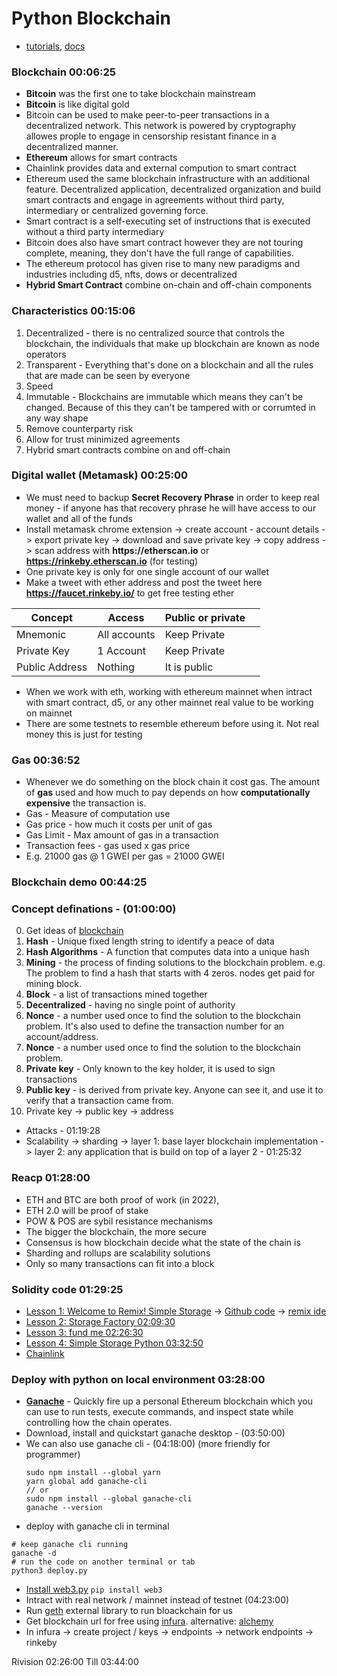 # Python Blockchain
 - [tutorials](https://www.youtube.com/watch?v=M576WGiDBdQ&t=2627s), [docs](https://github.com/smartcontractkit/full-blockchain-solidity-course-py)
### Blockchain 00:06:25
 - **Bitcoin** was the first one to take blockchain mainstream
 - **Bitcoin** is like digital gold
 - Bitcoin can be used to make peer-to-peer transactions in a decentralized network. This network is powered by cryptography allowes prople to engage in censorship resistant finance in a decentralized manner.
 - **Ethereum** allows for smart contracts
 - Chainlink provides data and external compution to smart contract
 - Ethereum used the same blockchain infrastructure with an additional feature. Decentralized application, decentralized organization and build smart contracts and engage in agreements without third party, intermediary or centralized governing force.
 - Smart contract is a self-executing set of instructions that is executed without a third party intermediary
 - Bitcoin does also have smart contract however they are not touring complete, meaning, they don't have the full range of capabilities.
 - The ethereum protocol has given rise to many new paradigms and industries including d5, nfts, dows or decentralized
 - **Hybrid Smart Contract** combine on-chain and off-chain components
### Characteristics 00:15:06
 1. Decentralized - there is no centralized source that controls the blockchain, the individuals that make up blockchain are known as node operators
 2. Transparent - Everything that's done on a blockchain and all the rules that are made can be seen by everyone
 3. Speed
 4. Immutable - Blockchains are immutable which means they can't be changed. Because of this they can't be tampered with or corrumted in any way shape
 5. Remove counterparty risk
 6. Allow for trust minimized agreements
 7. Hybrid smart contracts combine on and off-chain

### Digital wallet (Metamask) 00:25:00
 - We must need to backup **Secret Recovery Phrase** in order to keep real money - if anyone has that recovery phrase he will have access to our wallet and all of the funds
 - Install metamask chrome extension -> create account - account details -> export private key -> download and save private key -> copy address -> scan address with __https://etherscan.io__ or __https://rinkeby.etherscan.io__ (for testing)
 - One private key is only for one single account of our wallet
 - Make a tweet with ether address and post the tweet here __https://faucet.rinkeby.io/__ to get free testing ether 

| **Concept** | **Access** | **Public or private** |  |
|---|---|---|---|
| Mnemonic | All accounts | Keep Private |  |
| Private Key | 1 Account | Keep Private |  |
| Public Address | Nothing | It is public |  |

 - When we work with eth, working with ethereum mainnet when intract with smart contract, d5, or any other mainnet real value to be working on mainnet
 - There are some testnets to resemble ethereum before using it. Not real money this is just for testing

### Gas 00:36:52
 - Whenever we do something on the block chain it cost gas. The amount of **gas** used and how much to pay depends on how **computationally expensive** the transaction is.
 - Gas - Measure of computation use
 - Gas price - how much it costs per unit of gas
 - Gas Limit - Max amount of gas in a transaction 
 - Transaction fees - gas used x gas price
 - E.g. 21000 gas @ 1 GWEI per gas = 21000 GWEI

### Blockchain demo 00:44:25

### Concept definations - (01:00:00)
 0. Get ideas of [blockchain](https://andersbrownworth.com/)
 1. **Hash** - Unique fixed length string to identify a peace of data
 2. **Hash Algorithms** - A function that computes data into a unique hash
 3. **Mining** - the process of finding solutions to the blockchain problem. e.g. The problem to find a hash that starts with 4 zeros. nodes get paid for mining block.
 4. **Block** - a list of transactions mined together
 5. **Decentralized** - having no single point of authority
 6. **Nonce** - a number used once to find the solution to the blockchain problem. It's also used to define the transaction number for an account/address.
 7. **Nonce** - a number used once to find the solution to the blockchain problem.
 8. **Private key** - Only known to the key holder, it is used to sign transactions
 9. **Public key** - is derived from private key. Anyone can see it, and use it to verify that a transaction came from.
 10. Private key -> public key -> address





- Attacks - 01:19:28
- Scalability -> sharding -> layer 1: base layer blockchain implementation -> layer 2: any application that is build on top of a layer 2 - 01:25:32

### Reacp 01:28:00
 - ETH and BTC are both proof of work (in 2022), 
 - ETH 2.0 will be proof of stake
 - POW & POS are sybil resistance mechanisms
 - The bigger the blockchain, the more secure
 - Consensus is how blockchain decide what the state of the chain is
 - Sharding and rollups are scalability solutions
 - Only so many transactions can fit into a block

### Solidity code 01:29:25
 - [Lesson 1: Welcome to Remix! Simple Storage](https://github.com/smartcontractkit/full-blockchain-solidity-course-py#lesson-1-welcome-to-remix-simple-storage) -> [Github code](https://github.com/PatrickAlphaC/simple_storage) -> [remix ide](https://remix.ethereum.org/#optimize=false&runs=200&evmVersion=null&version=soljson-v0.8.7+commit.e28d00a7.js)
 - [Lesson 2: Storage Factory 02:09:30](https://github.com/PatrickAlphaC/storage_factory) 
 - [Lesson 3: fund me 02:26:30](https://github.com/smartcontractkit/full-blockchain-solidity-course-py#lesson-3-fund-me)
 - [Lesson 4: Simple Storage Python 03:32:50](https://github.com/PatrickAlphaC/web3_py_simple_storage)
 - [Chainlink](https://data.chain.link/)

### Deploy with python on local environment 03:28:00
 - [**Ganache**](https://trufflesuite.com/ganache/) - Quickly fire up a personal Ethereum blockchain which you can use to run tests, execute commands, and inspect state while controlling how the chain operates.
 - Download, install and quickstart ganache desktop - (03:50:00)
 - We can also use ganache cli - (04:18:00) (more friendly for programmer)
    ```
    sudo npm install --global yarn
    yarn global add ganache-cli
    // or
    sudo npm install --global ganache-cli
    ganache --version
    ```
 - deploy with ganache cli in terminal
 ```
 # keep ganache cli running
 ganache -d
 # run the code on another terminal or tab
 python3 deploy.py
 ```
 - [Install web3.py](https://pypi.org/project/web3/) `pip install web3`
 - Intract with real network / mainnet instead of testnet (04:23:00)
 - Run [geth](https://github.com/ethereum/go-ethereum) external library to run bloackchain for us
 - Get blockchain url for free using [infura](https://infura.io/). alternative: [alchemy](https://www.alchemy.com/)
 - In infura -> create project / keys -> endpoints -> network endpoints -> rinkeby





Rivision 02:26:00
Till 03:44:00
















































